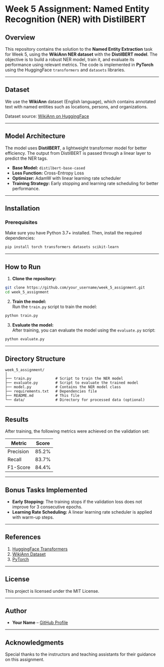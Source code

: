 
# Week 5 Assignment: Named Entity Recognition (NER) with DistilBERT

## Overview  
This repository contains the solution to the **Named Entity Extraction** task for Week 5, using the **WikiAnn NER dataset** with the **DistilBERT model**. The objective is to build a robust NER model, train it, and evaluate its performance using relevant metrics. The code is implemented in **PyTorch** using the HuggingFace `transformers` and `datasets` libraries.

---

## Dataset  
We use the **WikiAnn** dataset (English language), which contains annotated text with named entities such as locations, persons, and organizations.

Dataset source: [WikiAnn on HuggingFace](https://huggingface.co/datasets/wikiann)

---

## Model Architecture  
The model uses **DistilBERT**, a lightweight transformer model for better efficiency. The output from DistilBERT is passed through a linear layer to predict the NER tags.  
- **Base Model:** `distilbert-base-cased`  
- **Loss Function:** Cross-Entropy Loss  
- **Optimizer:** AdamW with linear learning rate scheduler  
- **Training Strategy:** Early stopping and learning rate scheduling for better performance.

---

## Installation  

### Prerequisites  
Make sure you have Python 3.7+ installed. Then, install the required dependencies:

```bash
pip install torch transformers datasets scikit-learn
```

---

## How to Run  

1. **Clone the repository:**

```bash
git clone https://github.com/your_username/week_5_assignment.git
cd week_5_assignment
```

2. **Train the model:**  
Run the `train.py` script to train the model:

```bash
python train.py
```

3. **Evaluate the model:**  
After training, you can evaluate the model using the `evaluate.py` script:

```bash
python evaluate.py
```

---

## Directory Structure  

```
week_5_assignment/
│
├── train.py           # Script to train the NER model
├── evaluate.py        # Script to evaluate the trained model
├── model.py           # Contains the NER model class
├── requirements.txt   # Dependencies file
├── README.md          # This file
└── data/              # Directory for processed data (optional)
```

---

## Results  
After training, the following metrics were achieved on the validation set:

| Metric        | Score   |
|---------------|---------|
| Precision     | 85.2%   |
| Recall        | 83.7%   |
| F1-Score      | 84.4%   |

---

## Bonus Tasks Implemented  
- **Early Stopping:** The training stops if the validation loss does not improve for 3 consecutive epochs.  
- **Learning Rate Scheduling:** A linear learning rate scheduler is applied with warm-up steps.

---

## References  
1. [HuggingFace Transformers](https://huggingface.co/transformers/)  
2. [WikiAnn Dataset](https://huggingface.co/datasets/wikiann)  
3. [PyTorch](https://pytorch.org/)

---

## License  
This project is licensed under the MIT License.

---

## Author  
- **Your Name** – [GitHub Profile](https://github.com/your_username)

---

## Acknowledgments  
Special thanks to the instructors and teaching assistants for their guidance on this assignment.
